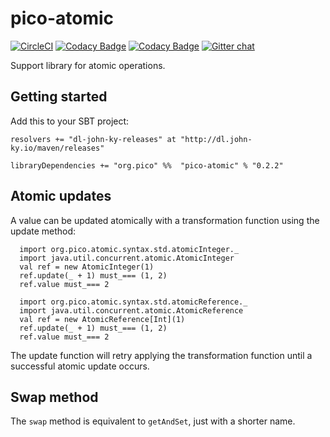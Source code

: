 # pico-atomic
[![CircleCI](https://circleci.com/gh/pico-works/pico-atomic/tree/develop.svg?style=svg)](https://circleci.com/gh/pico-works/pico-atomic/tree/develop)
[![Codacy Badge](https://api.codacy.com/project/badge/Grade/b3d7075c42e74cb2b5d36b88239655e6)](https://www.codacy.com/app/newhoggy/pico-works-pico-atomic?utm_source=github.com&amp;utm_medium=referral&amp;utm_content=pico-works/pico-atomic&amp;utm_campaign=Badge_Grade)
[![Codacy Badge](https://api.codacy.com/project/badge/Coverage/b3d7075c42e74cb2b5d36b88239655e6)](https://www.codacy.com/app/newhoggy/pico-works-pico-atomic?utm_source=github.com&amp;utm_medium=referral&amp;utm_content=pico-works/pico-atomic&amp;utm_campaign=Badge_Coverage)
[![Gitter chat](https://badges.gitter.im/Join%20Chat.svg)](https://gitter.im/pico-works/general)

Support library for atomic operations.

## Getting started

Add this to your SBT project:

```
resolvers += "dl-john-ky-releases" at "http://dl.john-ky.io/maven/releases"

libraryDependencies += "org.pico" %%  "pico-atomic" % "0.2.2"
```

## Atomic updates
A value can be updated atomically with a transformation function using the update method:

      import org.pico.atomic.syntax.std.atomicInteger._
      import java.util.concurrent.atomic.AtomicInteger
      val ref = new AtomicInteger(1)
      ref.update(_ + 1) must_=== (1, 2)
      ref.value must_=== 2

      import org.pico.atomic.syntax.std.atomicReference._
      import java.util.concurrent.atomic.AtomicReference
      val ref = new AtomicReference[Int](1)
      ref.update(_ + 1) must_=== (1, 2)
      ref.value must_=== 2

The update function will retry applying the transformation function until a successful
atomic update occurs.

## Swap method
The `swap` method is equivalent to `getAndSet`, just with a shorter name.
